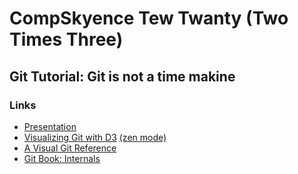 # CompSkyence Tew Twanty (Two Times Three)
## Git Tutorial: Git is not a time makine

### Links
* [Presentation](https://docs.google.com/presentation/d/1TLqW8EZeVm-0JzOmQ2Wurn5nZYdYeyKKZ1d3tEGqmMA/edit?usp=sharing)
* [Visualizing Git with D3](https://onlywei.github.io/explain-git-with-d3/) [(zen mode)](https://onlywei.github.io/explain-git-with-d3/#zen)
* [A Visual Git Reference](http://marklodato.github.io/visual-git-guide/index-en.html)
* [Git Book: Internals](https://git-scm.com/book/en/v2/Git-Internals-Plumbing-and-Porcelain)
